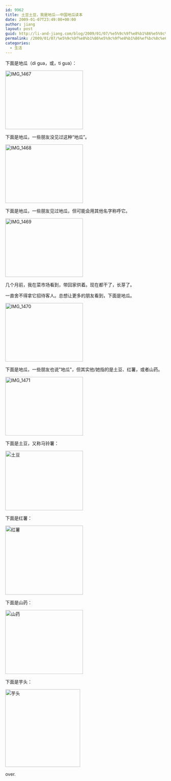 ```yaml
---
id: 9962
title: 土豆土豆，我是地瓜——中国地瓜读本
date: 2009-01-07T23:49:00+00:00
author: jiang
layout: post
guid: http://li-and-jiang.com/blog/2009/01/07/%e5%9c%9f%e8%b1%86%e5%9c%9f%e8%b1%86%ef%bc%8c%e6%88%91%e6%98%af%e5%9c%b0%e7%93%9c%e2%80%94%e2%80%94%e4%b8%ad%e5%9b%bd%e5%9c%b0%e7%93%9c%e8%af%bb%e6%9c%ac/
permalink: /2009/01/07/%e5%9c%9f%e8%b1%86%e5%9c%9f%e8%b1%86%ef%bc%8c%e6%88%91%e6%98%af%e5%9c%b0%e7%93%9c%e2%80%94%e2%80%94%e4%b8%ad%e5%9b%bd%e5%9c%b0%e7%93%9c%e8%af%bb%e6%9c%ac/
categories:
  - 生活
---
```

下面是地瓜（di gua，或，ti gua）： 

[<img style="border-right:0px;border-top:0px;border-left:0px;border-bottom:0px" height="184" alt="IMG_1467" src="http://byfiles.storage.msn.com/y1pOZjPHnIL0nVCjduTl2wGmJLwyPu8TJsEM6ix63gHuPgsfkPdYNeiQTQ5PkUzr4b8rUsHgAKBHYXckqpTfIZc2g?PARTNER=WRITER" width="244" border="0" />](http://v8ptyg.bay.livefilestore.com/y1pZHoawibuKhjQWlRj05csjeayzKE41u_0ipBrS2zw4HEkRJ93mH1otMObxW-Iddj-Qz_mXRcD7-a1mYWm7IQXtA?PARTNER=WRITER) 

下面是地瓜，一些朋友没见过这种“地瓜”。 

[<img style="border-right:0px;border-top:0px;border-left:0px;border-bottom:0px" height="184" alt="IMG_1468" src="http://byfiles.storage.msn.com/y1ptusMOaDVUw6L68KR7lRq2spd95j6B7pZP8OxqnvFtBXVQldgM5uZSUVbhbxhhQl9r6DbIeEYywZ3-qWt5wZr2w?PARTNER=WRITER" width="244" border="0" />](http://v8ptyg.bay.livefilestore.com/y1pe0OvvaZ3u4etrVk7W6kD97IIOgqjWrKgDucLm0gTJNBY5WOaGKqdegcdDfHj5cKYmLxhZj7uLza3b89wdjpFJg?PARTNER=WRITER) 

下面是地瓜，一些朋友见过地瓜，但可能会用其他名字称呼它。 

[<img style="border-right:0px;border-top:0px;border-left:0px;border-bottom:0px" height="184" alt="IMG_1469" src="http://byfiles.storage.msn.com/y1pj2uUM2_a1xOF1LCZRWFnVjgce5w79s1DRviK-69isjFoRmXA4QE-rU3Y7E2oecaE-WaA9CKZKlal-5A8lIwZHg?PARTNER=WRITER" width="244" border="0" />](http://v8ptyg.bay.livefilestore.com/y1pSN_nSXouI56UI-4uQxn9PoJ-xGptKhj18OJh0Tt0xj9QwzuikGu-b9TD9rcS2ks804pGARF4CQj4gcEPx_kdqA?PARTNER=WRITER) 

几个月前，我在菜市场看到，带回家供着。现在都干了，长芽了。 

一直舍不得拿它招待客人。总想让更多的朋友看到，下面是地瓜。 

[<img style="border-right:0px;border-top:0px;border-left:0px;border-bottom:0px" height="184" alt="IMG_1470" src="http://byfiles.storage.msn.com/y1p3-qKhUWBrSe9X-WuLCK_Dnn2g24xoQsv8ueU1EkbCorm0rJTCTTUgP_-gjgKEFkz7nrcFDS-Rq7ExgcCKezkqw?PARTNER=WRITER" width="244" border="0" />](http://v8ptyg.bay.livefilestore.com/y1pfywlOaMcD9-G6yM_9v4mYDc_gsfPPMIV6kPyucSJV8_pAmhqdJ2EYEi6BLk70zICGfMPdLAfDDRvztafhEPiLw?PARTNER=WRITER) 

下面是地瓜，一些朋友也说"地瓜"，但其实他/她指的是土豆、红薯，或者山药。 

[<img style="border-right:0px;border-top:0px;border-left:0px;border-bottom:0px" height="184" alt="IMG_1471" src="http://byfiles.storage.msn.com/y1pbCeKGO0s78Ss_Owe9ggRu6_fs_wqqgX3j_2yWWoi7XrmkaX5Lsdub34ozWi4scS2hjOGfTqSLf1jtb5fN7ee_g?PARTNER=WRITER" width="244" border="0" />](http://v8ptyg.bay.livefilestore.com/y1pp2Q_boHlWdvZ1bdmxUGgM5ls1U4nvGmDd3b5bfRLG411YbkarPccQ0tYnS2xYlJaGakvPl39WBQYsuE1YGbcEA?PARTNER=WRITER) 

下面是土豆，又称马铃薯： 

[<img style="border-right:0px;border-top:0px;border-left:0px;border-bottom:0px" height="187" alt="土豆" src="http://byfiles.storage.msn.com/y1pdxvCE2FEYKYvGg2b7y8Mpvgw-46xgcU3phuio46im1xeTG9BpIbzAVCpf2PL_EUBse3X-5fshBogrQmjujMDfw?PARTNER=WRITER" width="244" border="0" />](http://byfiles.storage.msn.com/y1pNZZy_ciyVb8aU-Uvat4y2jPFR3dMLwUjFTu1HbmCKgpoKgcGIfIh_tDq3h0oT8UIW1uiLpbGDogNqSDZ91Ha6g?PARTNER=WRITER) 

下面是红薯： 

[<img style="border-right:0px;border-top:0px;border-left:0px;border-bottom:0px" height="217" alt="红薯" src="http://byfiles.storage.msn.com/y1pjTRKMZ2d65r9-E96N9EI77sBgrb3vjP4ATJaoya4LDhoLyZ23XlL8W0fA7jxSlfBKpCYBrTwW7KFBE8v_NlGBw?PARTNER=WRITER" width="244" border="0" />](http://byfiles.storage.msn.com/y1pvbCzOJ3lsOeAbJxYrRvcO1qNTRWvp3B5qlpNh6LZZxg7Ntz3t9ToMxHp6MIccyMChr8NykbbXvbfxWDTgGfzEA?PARTNER=WRITER) 

下面是山药： 

[<img style="border-right:0px;border-top:0px;border-left:0px;border-bottom:0px" height="201" alt="山药" src="http://byfiles.storage.msn.com/y1pqwYkDD1ScU-BUvho8cGC2-wkkn0snnlBcSfu7OnUrNFeKtuK4yKu--L-eBYZR0fKc2CUzFaZpesP84FVRNB0XQ?PARTNER=WRITER" width="244" border="0" />](http://byfiles.storage.msn.com/y1pIQMxWzwwV70tEbIR18grCyVqsg4Mne_u8E78SG6XdASMwRe1x2M0XJS84Q6qftzF1xig1Y2-RtXNBN5B5ubKdw?PARTNER=WRITER) 

下面是芋头： 

[<img style="border-right:0px;border-top:0px;border-left:0px;border-bottom:0px" height="244" alt="芋头" src="http://byfiles.storage.msn.com/y1pLAZ04-0ImzC9pXaF3UpMF13Kd8HCFIcIocb7Hqv19qX_MnCl3PmCOsIY6bYDY5vl2FW3OpO8envfzaVOdP2GZg?PARTNER=WRITER" width="235" border="0" />](http://byfiles.storage.msn.com/y1p80cg02hoZb-dXLbnEPcCcOmm6QGKQHW3rIsi9fmmW_H2UFJFTBXODSs4M-FFo2Br0DdzKZQdc_bo2KylKT3H_Q?PARTNER=WRITER) 

over.